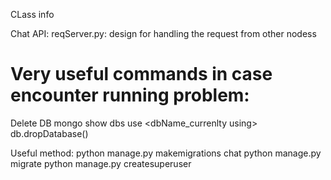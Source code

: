 
CLass info

Chat API:
reqServer.py: design for handling the request from other nodess

Very useful commands in case encounter running problem:
==========================================================
Delete DB
	mongo
	show dbs
	use <dbName_currenlty using>
	db.dropDatabase()


Useful method:
	python manage.py makemigrations chat
	python manage.py migrate
	python manage.py createsuperuser
